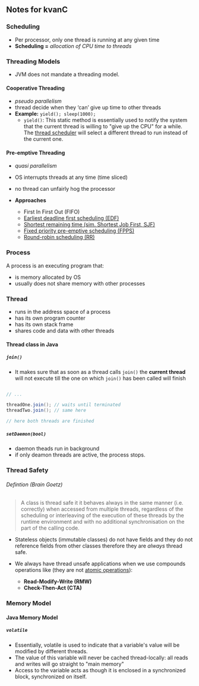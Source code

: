 ## Notes for kvanC

### Scheduling

- Per processor, only one thread is running at any given time
- **Scheduling =** *allocation of CPU time to threads*


### Threading Models

- JVM does not mandate a threading model.

#### Cooperative Threading

- *pseudo parallelism*
- thread decide when they ‘can’ give up time to other threads
- **Example:** `yield(); sleep(1000);`
	- `yield()`: This static method is essentially used to notify the system that the current thread is willing to "give up the CPU" for a while. The [thread scheduler](http://www.javamex.com/tutorials/threads/thread_scheduling.shtml) will select a different thread to run instead of the current one.


#### Pre-emptive Threading

- *quasi parallelism*
- OS interrupts threads at any time (time sliced)
- no thread can unfairly hog the processor

- **Approaches**  
	- First In First Out (FIFO)
	- [Earliest deadline first scheduling (EDF)](https://en.wikipedia.org/wiki/Earliest_deadline_first_scheduling)
	- [Shortest remaining time (sim. Shortest Job First, SJF)](https://en.wikipedia.org/wiki/Shortest_remaining_time)
  	- [Fixed priority pre-emptive scheduling (FPPS)](https://en.wikipedia.org/wiki/Fixed_priority_pre-emptive_scheduling)
  	- [Round-robin scheduling (RR)](https://en.wikipedia.org/wiki/Round-robin_scheduling)
  


### Process

A process is an executing program that:

- is memory allocated by OS
- usually does not share memory with other processes


### Thread

- runs in the address space of a process
- has its own program counter
- has its own stack frame
- shares code and data with other threads


#### Thread class in Java

##### `join()`

- It makes sure that as soon as a thread calls `join()` the **current thread** will not execute till the one on which `join()` has been called will finish


``` java

// ...

threadOne.join(); // waits until terminated
threadTwo.join(); // same here

// here both threads are finished 
```

##### `setDaemon(bool)`

- daemon theads run in background
- if only deamon threads are active, the process stops.

### Thread Safety

###### Defintion (Brain Goetz)
>  A class is thread safe it it behaves always in the same manner (i.e. correctly) when accessed from multiple threads, regardless of the scheduling or interleaving of the execution of these threads by the runtime environment and with no additional synchronisation on the part of the calling code.

- Stateless objects (immutable classes) do not have fields and they do not reference fields from other classes therefore they are *always* thread safe.

- We always have thread unsafe applications when we use compounds operations like (they are not [atomic operations](https://en.wikipedia.org/wiki/Linearizability)):	
	- **Read-Modify-Write (RMW)**
	- **Check-Then-Act (CTA)**

### Memory Model

#### Java Memory Model

##### `volatile`
- Essentially, volatile is used to indicate that a variable's value will be modified by different threads.
- The value of this variable will never be cached thread-locally: all reads and writes will go straight to "main memory"
- Access to the variable acts as though it is enclosed in a synchronized block, synchronized on itself.
